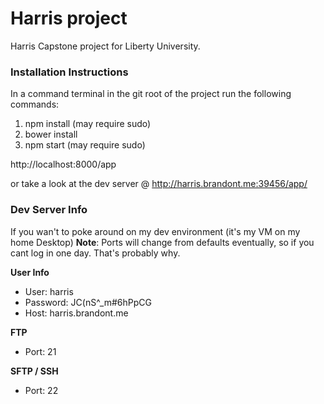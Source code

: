 # Harris project

Harris Capstone project for Liberty University.

### Installation Instructions
In a command terminal in the git root of the project run the following commands:

1. npm install (may require sudo)
2. bower install
3. npm start (may require sudo)

http://localhost:8000/app

or take a look at the dev server @ http://harris.brandont.me:39456/app/

### Dev Server Info
If you wan't to poke around on my dev environment (it's my VM on my home Desktop)
**Note**: Ports will change from defaults eventually, so if you cant log in one day. That's probably why.

**User Info**
* User: harris
* Password: JC(nS^_m#6hPpCG
* Host: harris.brandont.me

**FTP**
* Port: 21

**SFTP / SSH**
* Port: 22
